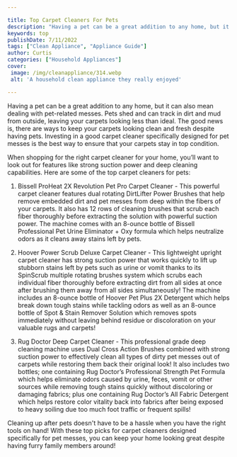 ```yaml
---

title: Top Carpet Cleaners For Pets
description: "Having a pet can be a great addition to any home, but it can also mean dealing with pet-related messes. Pets shed and can track in...lets find out"
keywords: top
publishDate: 7/11/2022
tags: ["Clean Appliance", "Appliance Guide"]
author: Curtis
categories: ["Household Appliances"]
cover: 
 image: /img/cleanappliance/314.webp
 alt: 'A household clean appliance they really enjoyed'

---
```


Having a pet can be a great addition to any home, but it can also mean dealing with pet-related messes. Pets shed and can track in dirt and mud from outside, leaving your carpets looking less than ideal. The good news is, there are ways to keep your carpets looking clean and fresh despite having pets. Investing in a good carpet cleaner specifically designed for pet messes is the best way to ensure that your carpets stay in top condition. 

When shopping for the right carpet cleaner for your home, you’ll want to look out for features like strong suction power and deep cleaning capabilities. Here are some of the top carpet cleaners for pets: 

1. Bissell ProHeat 2X Revolution Pet Pro Carpet Cleaner - This powerful carpet cleaner features dual rotating DirtLifter Power Brushes that help remove embedded dirt and pet messes from deep within the fibers of your carpets. It also has 12 rows of cleaning brushes that scrub each fiber thoroughly before extracting the solution with powerful suction power. The machine comes with an 8-ounce bottle of Bissell Professional Pet Urine Eliminator + Oxy formula which helps neutralize odors as it cleans away stains left by pets. 

2. Hoover Power Scrub Deluxe Carpet Cleaner - This lightweight upright carpet cleaner has strong suction power that works quickly to lift up stubborn stains left by pets such as urine or vomit thanks to its SpinScrub multiple rotating brushes system which scrubs each individual fiber thoroughly before extracting dirt from all sides at once after brushing them away from all sides simultaneously! The machine includes an 8-ounce bottle of Hoover Pet Plus 2X Detergent which helps break down tough stains while tackling odors as well as an 8-ounce bottle of Spot & Stain Remover Solution which removes spots immediately without leaving behind residue or discoloration on your valuable rugs and carpets! 

3. Rug Doctor Deep Carpet Cleaner - This professional grade deep cleaning machine uses Dual Cross Action Brushes combined with strong suction power to effectively clean all types of dirty pet messes out of carpets while restoring them back their original look! It also includes two bottles; one containing Rug Doctor’s Professional Strength Pet Formula which helps eliminate odors caused by urine, feces, vomit or other sources while removing tough stains quickly without discoloring or damaging fabrics; plus one containing Rug Doctor’s All Fabric Detergent which helps restore color vitality back into fabrics after being exposed to heavy soiling due too much foot traffic or frequent spills! 

Cleaning up after pets doesn't have to be a hassle when you have the right tools on hand! With these top picks for carpet cleaners designed specifically for pet messes, you can keep your home looking great despite having furry family members around!
